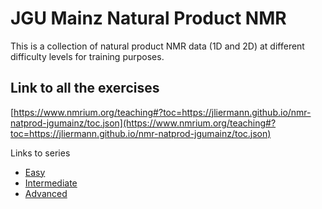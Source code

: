 # JGU Mainz Natural Product NMR

This is a collection of natural product NMR data (1D and 2D) at different difficulty levels for training purposes.

## Link to all the exercises

[https://www.nmrium.org/teaching#?toc=https://jliermann.github.io/nmr-natprod-jgumainz/toc.json](https://www.nmrium.org/teaching#?toc=https://jliermann.github.io/nmr-natprod-jgumainz/toc.json)

Links to series

* [Easy](https://www.nmrium.org/teaching#?toc=https://jliermann.github.io/nmr-natprod-jgumainz/toc_10_Easy.json)
* [Intermediate](https://www.nmrium.org/teaching#?toc=https://jliermann.github.io/nmr-natprod-jgumainz/toc_20_Intermediate.json)
* [Advanced](https://www.nmrium.org/teaching#?toc=https://jliermann.github.io/nmr-natprod-jgumainz/toc_30_Advanced.json)
